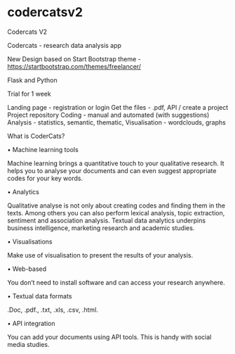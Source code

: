 # codercatsv2
Codercats V2

Codercats - research data analysis app

New Design based on Start Bootstrap theme - https://startbootstrap.com/themes/freelancer/

Flask and Python

Trial for 1 week

Landing page - registration or login
Get the files - .pdf, API / create a project
Project repository Coding - manual and automated (with suggestions) Analysis - statistics, semantic, thematic, Visualisation - wordclouds, graphs

What is CoderCats?

•	Machine learning tools

Machine learning brings a quantitative touch to your qualitative research. It helps you to analyse your documents and can even suggest appropriate codes for your key words.

•	Analytics

Qualitative analyse is not only about creating codes and finding them in the texts. Among others you can also perform lexical analysis, topic extraction, sentiment and association analysis. Textual data analytics underpins business intelligence, marketing research and academic studies.

•	Visualisations

Make use of visualisation to present the results of your analysis.

•	Web-based

You don’t need to install software and can access your research anywhere.

•	Textual data formats

.Doc, .pdf., .txt, .xls, .csv, .html.

•	API integration

You can add your documents using API tools. This is handy with social media studies.
